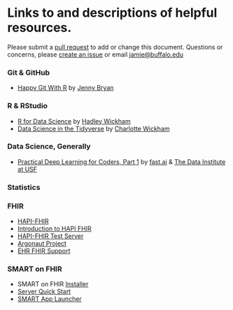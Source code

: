 # Links to and descriptions of helpful resources.

Please submit a [pull request](https://help.github.com/articles/about-pull-requests/) to add or change this document. Questions or concerns, please [create an issue](https://help.github.com/articles/creating-an-issue/) or email jamie@buffalo.edu

### Git & GitHub
- [Happy Git With R](http://happygitwithr.com/) by [Jenny Bryan](https://github.com/jennybc)

### R & RStudio
- [R for Data Science](http://r4ds.had.co.nz/) by [Hadley Wickham](https://github.com/hadley)
- [Data Science in the Tidyverse](https://github.com/cwickham/data-science-in-tidyverse) by [Charlotte Wickham](https://github.com/cwickham)

### Data Science, Generally
- [Practical Deep Learning for Coders, Part 1](http://course.fast.ai/index.html) by [fast.ai](http://www.fast.ai/) & [The Data Institute at USF](https://www.usfca.edu/data-institute)

### Statistics

### FHIR
- [HAPI-FHIR](http://hapifhir.io/)
- [Introduction to HAPI FHIR](http://hapifhir.io/doc_intro.html)
- [HAPI-FHIR Test Server](http://fhirtest.uhn.ca/)
- [Argonaut Project](http://argonautwiki.hl7.org/index.php?title=Main_Page)
- [EHR FHIR Support](http://docs.smarthealthit.org/fhir-support/)

### SMART on FHIR
- SMART on FHIR [Installer](https://github.com/smart-on-fhir/installer)
- [Server Quick Start](http://docs.smarthealthit.org/tutorials/server-quick-start/)
- [SMART App Launcher](https://launch.smarthealthit.org/index.html)
